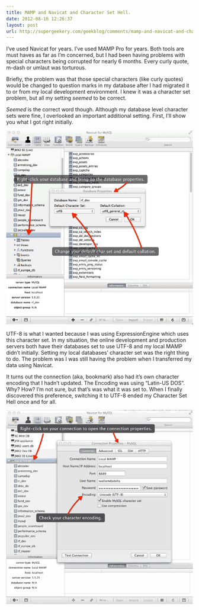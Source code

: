 ```yaml
---
title: MAMP and Navicat and Character Set Hell.
date: 2012-08-16 12:26:37
layout: post
url: http://supergeekery.com/geekblog/comments/mamp-and-navicat-and-character-set-hell
---
```

I’ve used Navicat for years. I’ve used MAMP Pro for years. Both tools are must haves as far as I’m concerned, but I had been having problems with special characters being corrupted for nearly 6 months. Every curly quote, m-dash or umlaut was torturous.

Briefly, the problem was that those special characters (like curly quotes) would be changed to question marks in my database after I had migrated it to or from my local development environment. I knew it was a character set problem, but all my setting _seemed_ to be correct.

_Seemed_ is the correct word though. Although my database level character sets were fine, I overlooked an important additional setting. First, I’ll show you what I got right initially.

![database properites in Navicat](/img/database-properties.png)

UTF-8 is what I wanted because I was using ExpressionEngine which uses this character set. In my situation, the online development and production servers both have their databases set to use UTF-8 and my local MAMP didn’t initially. Setting my local databases’ character set was the right thing to do. The problem was I was still having the problem when I transferred my data using Navicat.

It turns out the connection (aka, bookmark) also had it’s own character encoding that I hadn’t updated. The Encoding was using “Latin-US DOS”. Why? How? I’m not sure, but that’s was what it was set to. When I finally discovered this preference, switching it to UTF-8 ended my Character Set Hell once and for all.

![Connection encoding properties dialog box in NavCat](/img/navconnectionprops.png)
